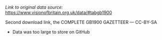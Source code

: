*Link to original data source:*
https://www.visionofbritain.org.uk/data/#tabgb1900

Second download link, the COMPLETE GB1900 GAZETTEER — CC-BY-SA

* Data was too large to store on GitHub